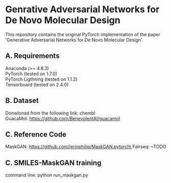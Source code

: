 # Genrative Adversarial Networks for De Novo Molecular Design
This repository contains the original PyTorch implementation of the paper 'Generative Adversarial Networks for De Novo Molecular Design'.

## A. Requirements
Anaconda (>= 4.8.3)\
PyTorch (tested on 1.7.0)\
PyTorch Ligthning (tested on 1.1.2)\
Tensorboard (tested on 2.4.0)

## B. Dataset
Donwlonad from the following link: chembl\
GuacaMol: https://github.com/BenevolentAI/guacamol

## C. Reference Code
MaskGAN: https://github.com/jerinphilip/MaskGAN.pytorch\
Fairseq: ~TODO

## C. SMILES-MaskGAN training
command line: python run_maskgan.py
